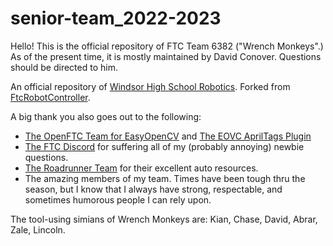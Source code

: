 # senior-team_2022-2023
Hello! This is the official repository of FTC Team 6382 ("Wrench Monkeys".) As of the present time, it is mostly maintained by David Conover. Questions should be directed to him.

An official repository of [Windsor High School Robotics](https://github.com/WindsorHSRobotics). Forked from [FtcRobotController](https://github.com/FIRST-Tech-Challenge/FtcRobotController).

A big thank you also goes out to the following:
* [The OpenFTC Team for EasyOpenCV](https://github.com/OpenFTC/EasyOpenCV) and [The EOVC AprilTags Plugin](https://github.com/OpenFTC/EOCV-AprilTag-Plugin)
* [The FTC Discord](https://discord.com/invite/first-tech-challenge) for suffering all of my (probably annoying) newbie questions.
* [The Roadrunner Team](https://learnroadrunner.com/quickstart-overview.html) for their excellent auto resources.
* The amazing members of my team. Times have been tough thru the season, but I know that I always have strong, respectable, and sometimes humorous people I can rely upon. 


The tool-using simians of Wrench Monkeys are:
Kian, Chase, David, Abrar, Zale, Lincoln.


